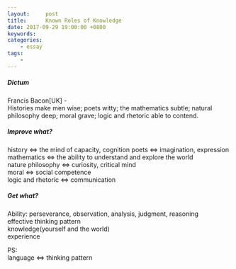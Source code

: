 ```yaml
---
layout:     post
title:      Known Roles of Knowledge
date: 2017-09-29 19:00:00 +0800
keywords:   
categories:   
	- essay
tags:		
	- 
---
```

##### Dictum
Francis Bacon[UK] -  
Histories make men wise; poets witty; the mathematics subtle; natural philosophy deep; moral grave; logic and rhetoric able to contend.  

##### Improve what?  
history <=> the mind of capacity, cognition
poets <=> imagination, expression  
mathematics <=> the ability to understand and explore the world  
nature philosophy <=> curiosity, critical mind  
moral <=> social competence  
logic and rhetoric <=> communication  

##### Get what?  
Ability: perseverance, observation, analysis, judgment, reasoning  
effective thinking pattern  
knowledge(yourself and the world)  
experience  


PS:  
language <=> thinking pattern  